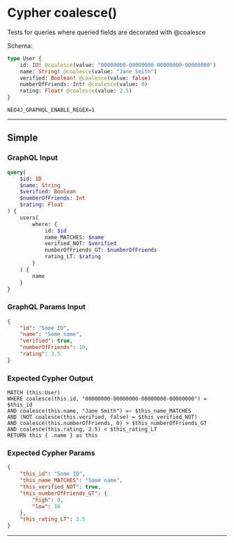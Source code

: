 # Cypher coalesce()

Tests for queries where queried fields are decorated with @coalesce

Schema:

```graphql
type User {
    id: ID! @coalesce(value: "00000000-00000000-00000000-00000000")
    name: String! @coalesce(value: "Jane Smith")
    verified: Boolean! @coalesce(value: false)
    numberOfFriends: Int! @coalesce(value: 0)
    rating: Float! @coalesce(value: 2.5)
}
```

```env
NEO4J_GRAPHQL_ENABLE_REGEX=1
```

---

## Simple

### GraphQL Input

```graphql
query(
    $id: ID
    $name: String
    $verified: Boolean
    $numberOfFriends: Int
    $rating: Float
) {
    users(
        where: {
            id: $id
            name_MATCHES: $name
            verified_NOT: $verified
            numberOfFriends_GT: $numberOfFriends
            rating_LT: $rating
        }
    ) {
        name
    }
}
```

### GraphQL Params Input

```json
{
    "id": "Some ID",
    "name": "Some name",
    "verified": true,
    "numberOfFriends": 10,
    "rating": 3.5
}
```

### Expected Cypher Output

```cypher
MATCH (this:User)
WHERE coalesce(this.id, "00000000-00000000-00000000-00000000") = $this_id
AND coalesce(this.name, "Jane Smith") =~ $this_name_MATCHES
AND (NOT coalesce(this.verified, false) = $this_verified_NOT)
AND coalesce(this.numberOfFriends, 0) > $this_numberOfFriends_GT
AND coalesce(this.rating, 2.5) < $this_rating_LT
RETURN this { .name } as this
```

### Expected Cypher Params

```json
{
    "this_id": "Some ID",
    "this_name_MATCHES": "Some name",
    "this_verified_NOT": true,
    "this_numberOfFriends_GT": {
        "high": 0,
        "low": 10
    },
    "this_rating_LT": 3.5
}
```

---
